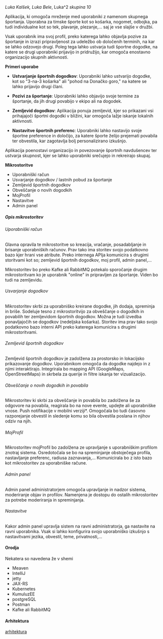 *Luka Kalšek, Luka Bele*, Luka^2
*skupina 10*

Aplikacija, ki omogoča mreženje med uporabniki z namenom skupnega športanja. 
Uporabna za timske športe kot so košarka, nogomet, odbojka, pa tudi individualne kot so tek, plavanje, plezanje,... saj je vse slajše v družbi. 

Vsak uporabnik ima svoj profil, preko katerega lahko objavlja pozive za športanje in izrazi pripravljenost za udeležbo ob določenih terminih, na kar se lahko odzovejo drugi. Poleg tega lahko ustvarja tudi športne dogodke, na katere se drugi uporabniki prijavijo in pridružijo, kar omogoča enostavno organizacijo skupnih aktivnosti.

**Primeri uporabe**

- **Ustvarjanje športnih dogodkov**: Uporabniki lahko ustvarijo dogodke, kot so "3-na-3 košarka" ali "pohod na Donačko goro," na katere se lahko prijavijo drugi člani.

- **Pozivi za športanje**: Uporabniki lahko objavijo svoje termine za športanje, da jih drugi povabijo v ekipo ali na dogodek.

- **Zemljevid dogodkov**: Aplikacija ponuja zemljevid, kjer so prikazani vsi prihajajoči športni dogodki v bližini, kar omogoča lažje iskanje lokalnih aktivnosti.

- **Nastavitve športnih preferenc**: Uporabniki lahko nastavijo svoje športne preference in določijo, za katere športe želijo prejemati povabila ter obvestila, kar zagotavlja bolj personalizirano izkušnjo.

Aplikacija poenostavi organizacijo in povezovanje športnih navdušencev ter ustvarja skupnost, kjer se lahko uporabniki srečujejo in rekreirajo skupaj.

**Mikrostoritve**
- Uporabniški račun
- Usvarjanje dogodkov / lastnih pobud za športanje
- Zemljevid športnih dogodkov
- Obveščanje o novih dogodkih
- MojProfil
- Nastavitve
- Admin panel

##### Opis mikrostoritev
###### Uporabniški račun

Glavna opravila te mikrostoritve so kreacija, vračanje, posadabljanje in brisanje uporabniških računov. Prav tako ima storitev svojo podatkovno bazo kjer hrani vse atribute. Preko internega APIja komunicira s drugimi storitvami kot so; zemljevid športnih dogodkov, moj profil, admin panel,...

Mikrostoritev bo preko Kafke ali RabbitMQ potekalo sporočanje drugim mikrostoritvam ko je uporabnik "online" in pripravljen za športanje. Viden bo tudi na zemljevidu.

###### Usvarjanje dogodkov

Mikrostoritev skrbi za uporabniško kreirane dogodke, jih dodaja, spreminja in briše. Sodeluje tesno z mikrostoritvijo za obveščanje o dogodkih in povabilih ter zemljevidom športnih dogodkov. Možna je tudi izvedba ponavljajočih se dogodkov (nedeljska košarka). Storitev ima prav tako svojo podatkovno bazo interni API preko katerega komunicira s drugimi mikrostoritvami. 

###### Zemljevid športnih dogodkov

Zemljevid športnih dogodkov je zadolžena za prostorsko in lokacijsko prikazovanje dogodkov. Uporabnikom omogoča da dogodke najdejo in z njimi interaktirajo. Integrirala bo mapping API (GoogleMaps, OpenStreetMaps) in skrbela za querije in filtre iskanja ter vizualizacijo. 

###### Obveščanje o novih dogodkih in povabila

Mikrostoritev ki skrbi za obveščanje in povabila bo zadolžena še za odgovore na povabila, reagirala bo na nove evente, updejte ali uporabniške vnose. Push notifikacije v mobilni verziji*.
Omogočala bo tudi časovno razporejanje obvestil in sledenje komu so bila obvestila poslana in njihov odziv na njih. 

###### MojProfil

Mikrostoritev mojProfil bo zadolžena ze upravljanje s uporabniškim profilom znotraj sistema. Osredotočala se bo na spreminjanje obstoječega profila, nastavljanje preferenc, radiusa zaznavanja,...
Komunicirala bo z isto bazo kot mikrostoritev za uporabniške račune.

###### Admin panel

Admin panel administratorjem omogoča upravljanje in nadzor sistema, moderiranje objav in profilov. Namenjena je dostopu do ostalih mikrostoritev za potrebe moderiranja in spreminjanja. 


###### Nastavitve

Kakor admin panel upravlja sistem na ravni administratorja, ga nastavite na ravni uporabnika. Vsak si lahko konfigurira svojo uporabniško izkušnjo s nastavitvami jezika, obvestil, teme, privatnosti,... 

#### Orodja
Nekatera so navedena že v shemi
- Meaven
- IntelliJ
- jetty
- JAX-RS
- Kubernetes 
- KumuluzEE
- postgreSQL
- Postman
- Kafke ali RabbitMQ


#### Arhitektura
[arhitektura](arhitektura_spil.png)

